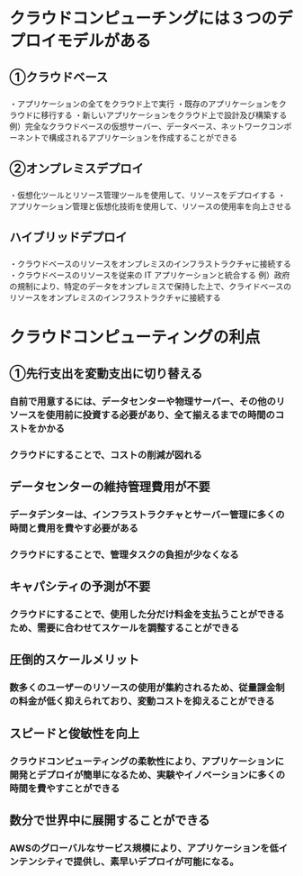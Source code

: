 # クラウドコンピューチングには３つのデプロイモデルがある

## ①クラウドベース
###
・アプリケーションの全てをクラウド上で実行
・既存のアプリケーションをクラウドに移行する
・新しいアプリケーションをクラウド上で設計及び構築する
例）完全なクラウドベースの仮想サーバー、データベース、ネットワークコンポーネントで構成されるアプリケーションを作成することができる

## ②オンプレミスデプロイ
###
・仮想化ツールとリソース管理ツールを使用して、リソースをデプロイする
・アプリケーション管理と仮想化技術を使用して、リソースの使用率を向上させる

## ハイブリッドデプロイ
###
・クラウドベースのリソースをオンプレミスのインフラストラクチャに接続する
・クラウドベースのリソースを従来の IT アプリケーションと統合する
例）政府の規制により、特定のデータをオンプレミスで保持した上で、クライドベースのリソースをオンプレミスのインフラストラクチャに接続する

# クラウドコンピューティングの利点
## ①先行支出を変動支出に切り替える
### 自前で用意するには、データセンターや物理サーバー、その他のリソースを使用前に投資する必要があり、全て揃えるまでの時間のコストをかかる
### クラウドにすることで、コストの削減が図れる

## データセンターの維持管理費用が不要
### データデンターは、インフラストラクチャとサーバー管理に多くの時間と費用を費やす必要がある
### クラウドにすることで、管理タスクの負担が少なくなる

## キャパシティの予測が不要
### クラウドにすることで、使用した分だけ料金を支払うことができるため、需要に合わせてスケールを調整することができる

## 圧倒的スケールメリット
### 数多くのユーザーのリソースの使用が集約されるため、従量課金制の料金が低く抑えられており、変動コストを抑えることができる

## スピードと俊敏性を向上
### クラウドコンピューティングの柔軟性により、アプリケーションに開発とデプロイが簡単になるため、実験やイノベーションに多くの時間を費やすことができる

## 数分で世界中に展開することができる
### AWSのグローバルなサービス規模により、アプリケーションを低インテンシティで提供し、素早いデプロイが可能になる。
